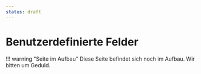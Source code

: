 ```yaml
---
status: draft
---
```


# Benutzerdefinierte Felder


!!! warning "Seite im Aufbau"
    Diese Seite befindet sich noch im Aufbau. Wir bitten um Geduld.